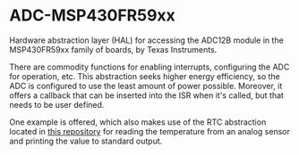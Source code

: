 # ADC-MSP430FR59xx

Hardware abstraction layer (HAL) for accessing the ADC12B module in the MSP430FR59xx family of boards, by Texas Instruments.

There are commodity functions for enabling interrupts, configuring the ADC for operation, etc. This abstraction
seeks higher energy efficiency, so the ADC is configured to use the least amount of power possible. Moreover, 
it offers a callback that can be inserted into the ISR when it's called, but that needs to be user defined.

One example is offered, which also makes use of the RTC abstraction located in [this repository](https://github.com/joaogpd/RTC-MSP430FR59xx.git)
for reading the temperature from an analog sensor and printing the value to standard output.
